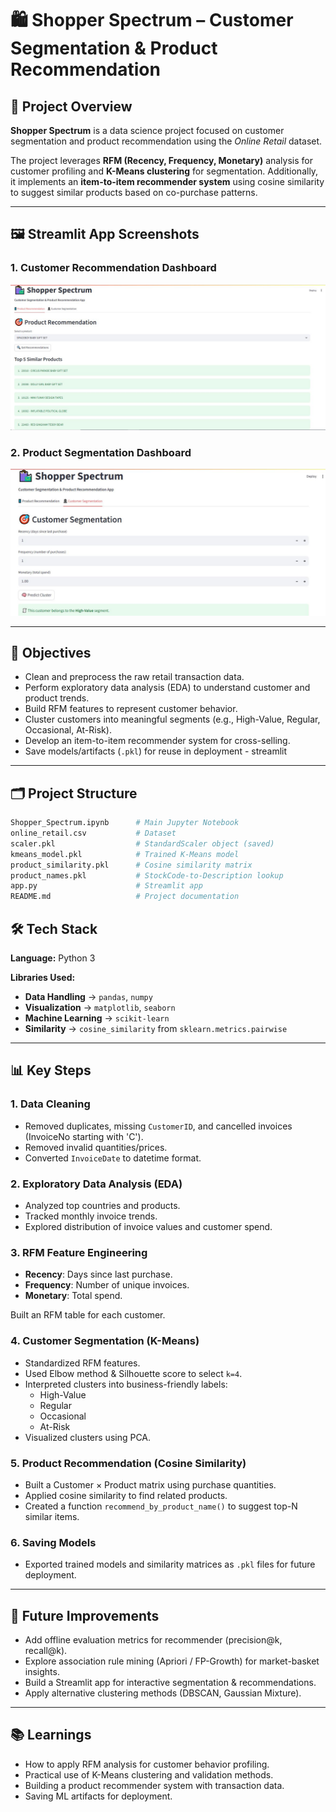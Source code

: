 # 🛍️ Shopper Spectrum – Customer Segmentation & Product Recommendation

## 📌 Project Overview

**Shopper Spectrum** is a data science project focused on customer segmentation and product recommendation using the *Online Retail* dataset.

The project leverages **RFM (Recency, Frequency, Monetary)** analysis for customer profiling and **K-Means clustering** for segmentation. Additionally, it implements an **item-to-item recommender system** using cosine similarity to suggest similar products based on co-purchase patterns.

---

## 🖼️ Streamlit App Screenshots

### 1. Customer Recommendation Dashboard
![Customer Segmentation](assets/recommendation.png)

### 2. Product Segmentation Dashboard
![Product Recommendation](assets/segmentation.png)

---

## 🎯 Objectives

- Clean and preprocess the raw retail transaction data.
- Perform exploratory data analysis (EDA) to understand customer and product trends.
- Build RFM features to represent customer behavior.
- Cluster customers into meaningful segments (e.g., High-Value, Regular, Occasional, At-Risk).
- Develop an item-to-item recommender system for cross-selling.
- Save models/artifacts (`.pkl`) for reuse in deployment - streamlit

---

## 🗂️ Project Structure

```bash
Shopper_Spectrum.ipynb      # Main Jupyter Notebook  
online_retail.csv           # Dataset
scaler.pkl                  # StandardScaler object (saved)  
kmeans_model.pkl            # Trained K-Means model  
product_similarity.pkl      # Cosine similarity matrix  
product_names.pkl           # StockCode-to-Description lookup
app.py                      # Streamlit app  
README.md                   # Project documentation  
```
## 🛠️ Tech Stack

**Language:** Python 3

**Libraries Used:**

- **Data Handling** → `pandas`, `numpy`  
- **Visualization** → `matplotlib`, `seaborn`
- **Machine Learning** → `scikit-learn`  
- **Similarity** → `cosine_similarity` from `sklearn.metrics.pairwise`

---

## 📊 Key Steps

### 1. Data Cleaning

- Removed duplicates, missing `CustomerID`, and cancelled invoices (InvoiceNo starting with 'C').
- Removed invalid quantities/prices.
- Converted `InvoiceDate` to datetime format.

### 2. Exploratory Data Analysis (EDA)

- Analyzed top countries and products.
- Tracked monthly invoice trends.
- Explored distribution of invoice values and customer spend.

### 3. RFM Feature Engineering

- **Recency**: Days since last purchase.  
- **Frequency**: Number of unique invoices.  
- **Monetary**: Total spend.

Built an RFM table for each customer.

### 4. Customer Segmentation (K-Means)

- Standardized RFM features.
- Used Elbow method & Silhouette score to select `k=4`.
- Interpreted clusters into business-friendly labels:
  - High-Value  
  - Regular  
  - Occasional  
  - At-Risk
- Visualized clusters using PCA.

### 5. Product Recommendation (Cosine Similarity)

- Built a Customer × Product matrix using purchase quantities.
- Applied cosine similarity to find related products.
- Created a function `recommend_by_product_name()` to suggest top-N similar items.

### 6. Saving Models

- Exported trained models and similarity matrices as `.pkl` files for future deployment.

---

## 🚀 Future Improvements

- Add offline evaluation metrics for recommender (precision@k, recall@k).
- Explore association rule mining (Apriori / FP-Growth) for market-basket insights.
- Build a Streamlit app for interactive segmentation & recommendations.
- Apply alternative clustering methods (DBSCAN, Gaussian Mixture).

---

## 📚 Learnings

- How to apply RFM analysis for customer behavior profiling.
- Practical use of K-Means clustering and validation methods.
- Building a product recommender system with transaction data.
- Saving ML artifacts for deployment.

